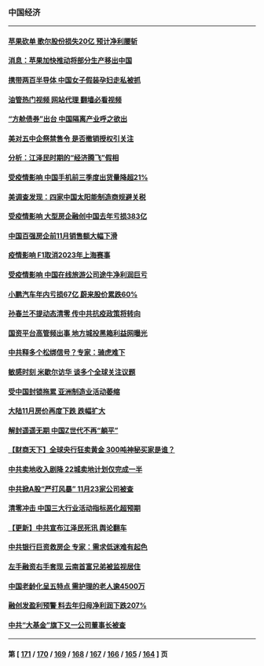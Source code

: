 ### 中国经济
---
#### [苹果砍单 歌尔股份损失20亿 预计净利腰斩](../../pages/ncid283/n13878113.md?12041645) 
#### [消息：苹果加快推动将部分生产移出中国](../../pages/ncid283/n13878030.md?12041645) 
#### [携带两百半导体 中国女子假装孕妇走私被抓](../../pages/ncid283/n13877878.md?12041645) 
#### [油管热门视频 网站代理 翻墙必看视频](http://138.2.39.72:81/youtube.html?epic-marker?12041645)
#### [“方舱债券”出台 中国隔离产业呼之欲出](../../pages/ncid283/n13876933.md?12041645) 
#### [美对五中企祭禁售令 是否撤销授权引关注](../../pages/ncid283/n13877620.md?12041645) 
#### [分析：江泽民时期的“经济腾飞”假相](../../pages/ncid283/n13877564.md?12041645) 
#### [受疫情影响 中国手机前三季度出货量降超21%](../../pages/ncid283/n13877650.md?12041645) 
#### [美调查发现：四家中国太阳能制造商规避关税](../../pages/ncid283/n13877642.md?12041645) 
#### [受疫情影响 大型房企融创中国去年亏损383亿](../../pages/ncid283/n13877621.md?12041645) 
#### [中国百强房企前11月销售额大幅下滑](../../pages/ncid283/n13877619.md?12041645) 
#### [疫情影响 F1取消2023年上海赛事](../../pages/ncid283/n13877549.md?12041645) 
#### [受疫情影响 中国在线旅游公司途牛净利润巨亏](../../pages/ncid283/n13876978.md?12041645) 
#### [小鹏汽车年内亏损67亿 蔚来股价累跌60%](../../pages/ncid283/n13876944.md?12041645) 
#### [孙春兰不提动态清零 传中共抗疫政策将转向](../../pages/ncid283/n13876861.md?12041645) 
#### [国资平台高管频出事 地方城投黑箱利益网曝光](../../pages/ncid283/n13876893.md?12041645) 
#### [中共释多个松绑信号？专家：骑虎难下](../../pages/ncid283/n13876891.md?12041645) 
#### [敏感时刻 米歇尔访华 谈多个全球关注议题](../../pages/ncid283/n13876726.md?12041645) 
#### [受中国封锁拖累 亚洲制造业活动萎缩](../../pages/ncid283/n13876626.md?12041645) 
#### [大陆11月房价再度下跌 跌幅扩大](../../pages/ncid283/n13876559.md?12041645) 
#### [解封遥遥无期 中国Z世代不再“躺平”](../../pages/ncid283/n13876294.md?12041645) 
#### [【财商天下】全球央行狂卖黄金 300吨神秘买家是谁？](../../pages/ncid283/n13876296.md?12041645) 
#### [中共卖地收入剧降 22城卖地计划仅完成一半](../../pages/ncid283/n13876229.md?12041645) 
#### [中共掀A股“严打风暴” 11月23家公司被查](../../pages/ncid283/n13876203.md?12041645) 
#### [清零冲击 中国三大行业活动指标恶化超预期](../../pages/ncid283/n13876195.md?12041645) 
#### [【更新】中共宣布江泽民死讯 舆论翻车](../../pages/ncid283/n13876029.md?12041645) 
#### [中共银行巨资救房企 专家：需求低迷难有起色](../../pages/ncid283/n13875280.md?12041645) 
#### [左手融资右手套现 云南首富兄弟被监视居住](../../pages/ncid283/n13875263.md?12041645) 
#### [中国老龄化呈五特点 需护理的老人逾4500万](../../pages/ncid283/n13875255.md?12041645) 
#### [融创发盈利预警 料去年归母净利润下跌207%](../../pages/ncid283/n13875705.md?12041645) 
#### [中共“大基金”旗下又一公司董事长被查](../../pages/ncid283/n13875610.md?12041645) 

---
#### 第 [ [171](./171.md?12041645) / [170](./170.md?12041645) / [169](./169.md?12041645) / [168](./168.md?12041645) / [167](./167.md?12041645) / [166](./166.md?12041645) / [165](./165.md?12041645) / [164](./164.md?12041645) ] 页
